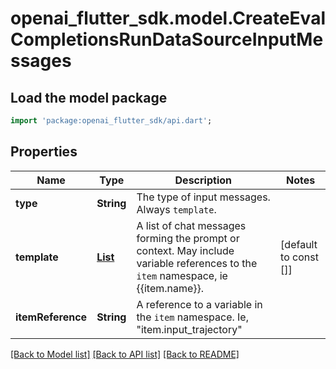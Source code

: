 # openai_flutter_sdk.model.CreateEvalCompletionsRunDataSourceInputMessages

## Load the model package
```dart
import 'package:openai_flutter_sdk/api.dart';
```

## Properties
Name | Type | Description | Notes
------------ | ------------- | ------------- | -------------
**type** | **String** | The type of input messages. Always `template`. | 
**template** | [**List<TemplateInputMessagesTemplateInner>**](TemplateInputMessagesTemplateInner.md) | A list of chat messages forming the prompt or context. May include variable references to the `item` namespace, ie {{item.name}}. | [default to const []]
**itemReference** | **String** | A reference to a variable in the `item` namespace. Ie, \"item.input_trajectory\" | 

[[Back to Model list]](../README.md#documentation-for-models) [[Back to API list]](../README.md#documentation-for-api-endpoints) [[Back to README]](../README.md)


